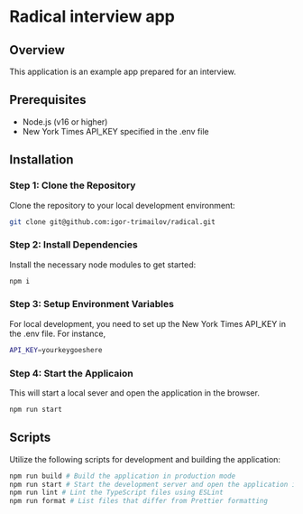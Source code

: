 # Radical interview app

## Overview

This application is an example app prepared for an interview.

## Prerequisites

-   Node.js (v16 or higher)
-   New York Times API_KEY specified in the .env file


## Installation

### Step 1: Clone the Repository

Clone the repository to your local development environment:

```sh
git clone git@github.com:igor-trimailov/radical.git
```

### Step 2: Install Dependencies

Install the necessary node modules to get started:

```sh
npm i
```

### Step 3: Setup Environment Variables

For local development, you need to set up the New York Times API_KEY in the .env file. For instance,

```sh
API_KEY=yourkeygoeshere
```

### Step 4: Start the Applicaion

This will start a local sever and open the application in the browser.

```sh
npm run start
```

## Scripts

Utilize the following scripts for development and building the application:

```sh
npm run build # Build the application in production mode
npm run start # Start the development server and open the application in a web browser
npm run lint # Lint the TypeScript files using ESLint
npm run format # List files that differ from Prettier formatting
```
